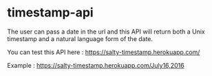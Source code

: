 # timestamp-api

The user can pass a date in the url and this API will return both a Unix timestamp and a natural language form of the date.

You can test this API here : https://salty-timestamp.herokuapp.com/

Example : https://salty-timestamp.herokuapp.com/July16,2016
